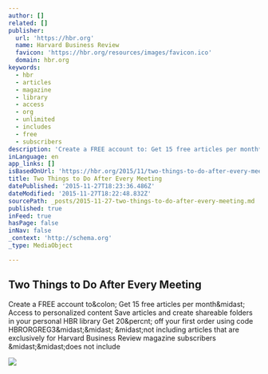 ```yaml
---
author: []
related: []
publisher:
  url: 'https://hbr.org'
  name: Harvard Business Review
  favicon: 'https://hbr.org/resources/images/favicon.ico'
  domain: hbr.org
keywords:
  - hbr
  - articles
  - magazine
  - library
  - access
  - org
  - unlimited
  - includes
  - free
  - subscribers
description: 'Create a FREE account to: Get 15 free articles per month* Access to personalized content Save articles and create shareable folders in your personal HBR library Get 20% off your first order using code HBRORGREG3** *not including articles that are exclusively for Harvard Business Review magazine subscribers **does not include'
inLanguage: en
app_links: []
isBasedOnUrl: 'https://hbr.org/2015/11/two-things-to-do-after-every-meeting'
title: Two Things to Do After Every Meeting
datePublished: '2015-11-27T18:23:36.486Z'
dateModified: '2015-11-27T18:22:48.832Z'
sourcePath: _posts/2015-11-27-two-things-to-do-after-every-meeting.md
published: true
inFeed: true
hasPage: false
inNav: false
_context: 'http://schema.org'
_type: MediaObject

---
```

<article style=""><h1>Two Things to Do After Every Meeting</h1><p>Create a FREE account to&amp;colon; Get 15 free articles per month&amp;midast; Access to personalized content Save articles and create shareable folders in your personal HBR library Get 20&amp;percnt; off your first order using code HBRORGREG3&amp;midast;&amp;midast; &amp;midast;not including articles that are exclusively for Harvard Business Review magazine subscribers &amp;midast;&amp;midast;does not include</p><img src="https://hbr.org/resources/images/article_assets/2015/11/nov15-26-2696244.jpg" /></article>